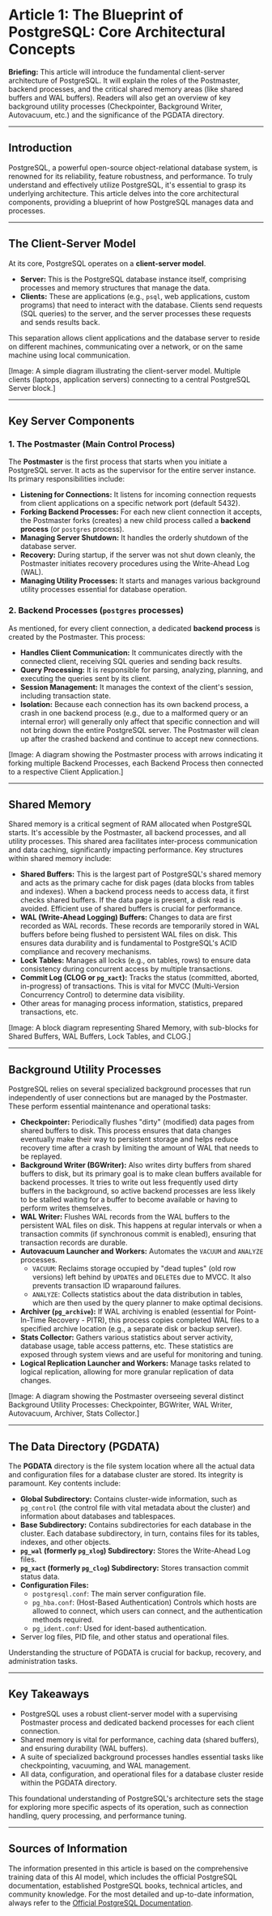 # Article 1: The Blueprint of PostgreSQL: Core Architectural Concepts

**Briefing:** This article will introduce the fundamental client-server architecture of PostgreSQL. It will explain the roles of the Postmaster, backend processes, and the critical shared memory areas (like shared buffers and WAL buffers). Readers will also get an overview of key background utility processes (Checkpointer, Background Writer, Autovacuum, etc.) and the significance of the PGDATA directory.

---

## Introduction

PostgreSQL, a powerful open-source object-relational database system, is renowned for its reliability, feature robustness, and performance. To truly understand and effectively utilize PostgreSQL, it's essential to grasp its underlying architecture. This article delves into the core architectural components, providing a blueprint of how PostgreSQL manages data and processes.

---

## The Client-Server Model

At its core, PostgreSQL operates on a **client-server model**.

* **Server:** This is the PostgreSQL database instance itself, comprising processes and memory structures that manage the data.
* **Clients:** These are applications (e.g., `psql`, web applications, custom programs) that need to interact with the database. Clients send requests (SQL queries) to the server, and the server processes these requests and sends results back.

This separation allows client applications and the database server to reside on different machines, communicating over a network, or on the same machine using local communication.

[Image: A simple diagram illustrating the client-server model. Multiple clients (laptops, application servers) connecting to a central PostgreSQL Server block.]

---

## Key Server Components

### 1. The Postmaster (Main Control Process)

The **Postmaster** is the first process that starts when you initiate a PostgreSQL server. It acts as the supervisor for the entire server instance. Its primary responsibilities include:

* **Listening for Connections:** It listens for incoming connection requests from client applications on a specific network port (default 5432).
* **Forking Backend Processes:** For each new client connection it accepts, the Postmaster forks (creates) a new child process called a **backend process** (or `postgres` process).
* **Managing Server Shutdown:** It handles the orderly shutdown of the database server.
* **Recovery:** During startup, if the server was not shut down cleanly, the Postmaster initiates recovery procedures using the Write-Ahead Log (WAL).
* **Managing Utility Processes:** It starts and manages various background utility processes essential for database operation.

### 2. Backend Processes (`postgres` processes)

As mentioned, for every client connection, a dedicated **backend process** is created by the Postmaster. This process:

* **Handles Client Communication:** It communicates directly with the connected client, receiving SQL queries and sending back results.
* **Query Processing:** It is responsible for parsing, analyzing, planning, and executing the queries sent by its client.
* **Session Management:** It manages the context of the client's session, including transaction state.
* **Isolation:** Because each connection has its own backend process, a crash in one backend process (e.g., due to a malformed query or an internal error) will generally only affect that specific connection and will not bring down the entire PostgreSQL server. The Postmaster will clean up after the crashed backend and continue to accept new connections.

[Image: A diagram showing the Postmaster process with arrows indicating it forking multiple Backend Processes, each Backend Process then connected to a respective Client Application.]

---

## Shared Memory

Shared memory is a critical segment of RAM allocated when PostgreSQL starts. It's accessible by the Postmaster, all backend processes, and all utility processes. This shared area facilitates inter-process communication and data caching, significantly impacting performance. Key structures within shared memory include:

* **Shared Buffers:** This is the largest part of PostgreSQL's shared memory and acts as the primary cache for disk pages (data blocks from tables and indexes). When a backend process needs to access data, it first checks shared buffers. If the data page is present, a disk read is avoided. Efficient use of shared buffers is crucial for performance.
* **WAL (Write-Ahead Logging) Buffers:** Changes to data are first recorded as WAL records. These records are temporarily stored in WAL buffers before being flushed to persistent WAL files on disk. This ensures data durability and is fundamental to PostgreSQL's ACID compliance and recovery mechanisms.
* **Lock Tables:** Manages all locks (e.g., on tables, rows) to ensure data consistency during concurrent access by multiple transactions.
* **Commit Log (CLOG or `pg_xact`):** Tracks the status (committed, aborted, in-progress) of transactions. This is vital for MVCC (Multi-Version Concurrency Control) to determine data visibility.
* Other areas for managing process information, statistics, prepared transactions, etc.

[Image: A block diagram representing Shared Memory, with sub-blocks for Shared Buffers, WAL Buffers, Lock Tables, and CLOG.]

---

## Background Utility Processes

PostgreSQL relies on several specialized background processes that run independently of user connections but are managed by the Postmaster. These perform essential maintenance and operational tasks:

* **Checkpointer:** Periodically flushes "dirty" (modified) data pages from shared buffers to disk. This process ensures that data changes eventually make their way to persistent storage and helps reduce recovery time after a crash by limiting the amount of WAL that needs to be replayed.
* **Background Writer (BGWriter):** Also writes dirty buffers from shared buffers to disk, but its primary goal is to make clean buffers available for backend processes. It tries to write out less frequently used dirty buffers in the background, so active backend processes are less likely to be stalled waiting for a buffer to become available or having to perform writes themselves.
* **WAL Writer:** Flushes WAL records from the WAL buffers to the persistent WAL files on disk. This happens at regular intervals or when a transaction commits (if synchronous commit is enabled), ensuring that transaction records are durable.
* **Autovacuum Launcher and Workers:** Automates the `VACUUM` and `ANALYZE` processes.
    * `VACUUM`: Reclaims storage occupied by "dead tuples" (old row versions) left behind by `UPDATE`s and `DELETE`s due to MVCC. It also prevents transaction ID wraparound failures.
    * `ANALYZE`: Collects statistics about the data distribution in tables, which are then used by the query planner to make optimal decisions.
* **Archiver (`pg_archive`):** If WAL archiving is enabled (essential for Point-In-Time Recovery - PITR), this process copies completed WAL files to a specified archive location (e.g., a separate disk or backup server).
* **Stats Collector:** Gathers various statistics about server activity, database usage, table access patterns, etc. These statistics are exposed through system views and are useful for monitoring and tuning.
* **Logical Replication Launcher and Workers:** Manage tasks related to logical replication, allowing for more granular replication of data changes.

[Image: A diagram showing the Postmaster overseeing several distinct Background Utility Processes: Checkpointer, BGWriter, WAL Writer, Autovacuum, Archiver, Stats Collector.]

---

## The Data Directory (PGDATA)

The **PGDATA** directory is the file system location where all the actual data and configuration files for a database cluster are stored. Its integrity is paramount. Key contents include:

* **Global Subdirectory:** Contains cluster-wide information, such as `pg_control` (the control file with vital metadata about the cluster) and information about databases and tablespaces.
* **Base Subdirectory:** Contains subdirectories for each database in the cluster. Each database subdirectory, in turn, contains files for its tables, indexes, and other objects.
* **`pg_wal` (formerly `pg_xlog`) Subdirectory:** Stores the Write-Ahead Log files.
* **`pg_xact` (formerly `pg_clog`) Subdirectory:** Stores transaction commit status data.
* **Configuration Files:**
    * `postgresql.conf`: The main server configuration file.
    * `pg_hba.conf`: (Host-Based Authentication) Controls which hosts are allowed to connect, which users can connect, and the authentication methods required.
    * `pg_ident.conf`: Used for ident-based authentication.
* Server log files, PID file, and other status and operational files.

Understanding the structure of PGDATA is crucial for backup, recovery, and administration tasks.

---

## Key Takeaways

* PostgreSQL uses a robust client-server model with a supervising Postmaster process and dedicated backend processes for each client connection.
* Shared memory is vital for performance, caching data (shared buffers), and ensuring durability (WAL buffers).
* A suite of specialized background processes handles essential tasks like checkpointing, vacuuming, and WAL management.
* All data, configuration, and operational files for a database cluster reside within the PGDATA directory.

This foundational understanding of PostgreSQL's architecture sets the stage for exploring more specific aspects of its operation, such as connection handling, query processing, and performance tuning.

---

## Sources of Information

The information presented in this article is based on the comprehensive training data of this AI model, which includes the official PostgreSQL documentation, established PostgreSQL books, technical articles, and community knowledge. For the most detailed and up-to-date information, always refer to the [Official PostgreSQL Documentation](https://www.postgresql.org/docs/).
